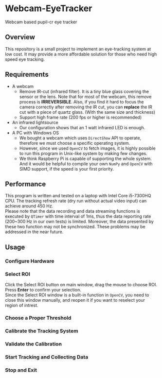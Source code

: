 # Webcam-EyeTracker
 Webcam based pupil-cr eye tracker
## Overview
 This repository is a small project to implement an eye-tracking system at low cost. It may provide a more affordable solution for those who need high speed eye tracking.
## Requirements
* A webcam
    * Remove IR-cut (infrared filter). It is a tiny blue glass covering the sensor or the lens. Note that for most of the webcam, this remove process is **IRREVERSIBLE**. Also, if you find it hard to focus the camera correctly after removing the IR cut, you can **replace** the IR cut with a piece of quartz glass. (With the same size and thickness)
    * Support high frame rate (200 fps or higher is recommended)
* An infrared lightsource
    * Our configuration shows that an 1 watt infrared LED is enough.
* A PC with Windows OS
    * We bought a webcam which uses `DirectShow` API to operate, therefore we must choose a specific operating system.
    * However, since we used `OpenCV` to fetch images, it is highly possible to run this program in Unix-like system by making few changes.
    * We think Raspberry Pi is capable of supporting the whole system. And it would be helpful to compile your own `NumPy` and `OpenCV` with SIMD support, if the speed is your first priority.
## Performance
 This program is written and tested on a laptop with Intel Core i5-7300HQ CPU. The tracking refresh rate (dry run without actual video input) can achieve around 450 Hz.  
 Please note that the data recording and data streaming functions is executed by `QTimer` with time interval of 1ms, thus the data reporting rate (200~300 Hz in our own tests) is limited. Moreover, the data presented by these two function may not be synchronized. These problems may be addressed in the near future.
 ## Usage
 ### Configure Hardware
 ### Select ROI
  Click the Select ROI button on main window, drag the mouse to choose ROI. Press **Enter** to confirm your selection.  
  Since the Select ROI window is a built-in function in `OpenCV`, you need to close this window manually, and reopen it if you want to reselect your region of intrest.
 ### Choose a Proper Threshold
 ### Calibrate the Tracking System
 ### Validate the Calibration
 ### Start Tracking and Collecting Data
 ### Stop and Exit